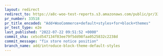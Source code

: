 ```yaml
---
layout: redirect
redirect_to: https://a8c-woo-test-reports.s3.amazonaws.com/public/pr/33518/e2e/index.html
pr_number: 33518
pr_title_encoded: "Add+WooCommerce+default+styles+for+block+themes"
pr_test_type: e2e
last_published: "2022-07-22 09:51:52 +0000"
commit_sha: ce5cd547134f03ee79f5dd98faa0525832c2238d
commit_message: "fix store notice position"
branch_name: add/introduce-block-theme-default-styles
---
```

